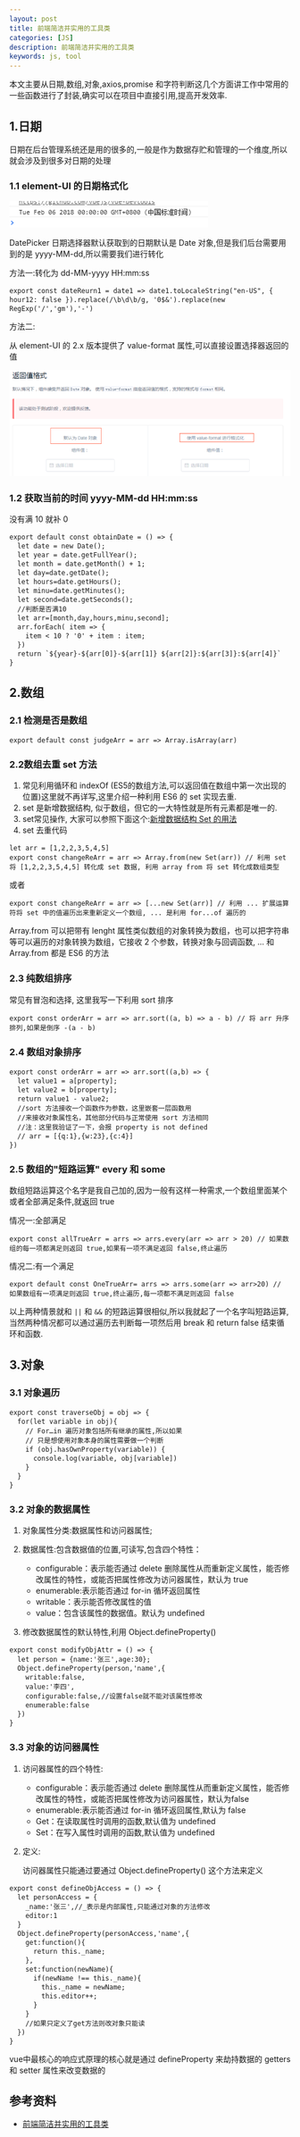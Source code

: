 ```yaml
---
layout: post
title: 前端简洁并实用的工具类
categories: [JS]
description: 前端简洁并实用的工具类
keywords: js, tool
---
```


本文主要从日期,数组,对象,axios,promise 和字符判断这几个方面讲工作中常用的一些函数进行了封装,确实可以在项目中直接引用,提高开发效率.

## 1.日期

日期在后台管理系统还是用的很多的,一般是作为数据存贮和管理的一个维度,所以就会涉及到很多对日期的处理

### 1.1 element-UI 的日期格式化

![](/assets/images/posts/js/3804807279-5a9526c3b7f16_articlex.png)

DatePicker 日期选择器默认获取到的日期默认是 Date 对象,但是我们后台需要用到的是 yyyy-MM-dd,所以需要我们进行转化

方法一:转化为 dd-MM-yyyy HH:mm:ss
```
export const dateReurn1 = date1 => date1.toLocaleString("en-US", { hour12: false }).replace(/\b\d\b/g, '0$&').replace(new RegExp('/','gm'),'-')
```
方法二:

从 element-UI 的 2.x 版本提供了 value-format 属性,可以直接设置选择器返回的值

![](/assets/images/posts/js/41132791-5a95295fb50a2_articlex.png)

### 1.2 获取当前的时间 yyyy-MM-dd HH:mm:ss

没有满 10 就补 0
```
export default const obtainDate = () => {
  let date = new Date();
  let year = date.getFullYear();
  let month = date.getMonth() + 1;
  let day=date.getDate();
  let hours=date.getHours();
  let minu=date.getMinutes();
  let second=date.getSeconds();
  //判断是否满10
  let arr=[month,day,hours,minu,second];
  arr.forEach( item => {
    item < 10 ? '0' + item : item;
  })
  return `${year}-${arr[0]}-${arr[1]} ${arr[2]}:${arr[3]}:${arr[4]}`
}
```

## 2.数组

### 2.1 检测是否是数组

```
export default const judgeArr = arr => Array.isArray(arr)
```

### 2.2数组去重 set 方法

1. 常见利用循环和 indexOf (ES5的数组方法,可以返回值在数组中第一次出现的位置)这里就不再详写,这里介绍一种利用 ES6 的 set 实现去重.
2. set 是新增数据结构, 似于数组，但它的一大特性就是所有元素都是唯一的.
3. set常见操作, 大家可以参照下面这个:[新增数据结构 Set 的用法](https://www.cnblogs.com/kongxianghai/p/7250248.html)
4. set 去重代码

```
let arr = [1,2,2,3,5,4,5]
export const changeReArr = arr => Array.from(new Set(arr)) // 利用 set 将 [1,2,2,3,5,4,5] 转化成 set 数据, 利用 array from 将 set 转化成数组类型
```
或者
```
export const changeReArr = arr => [...new Set(arr)] // 利用 ... 扩展运算符将 set 中的值遍历出来重新定义一个数组, ... 是利用 for...of 遍历的
```
Array.from 可以把带有 lenght 属性类似数组的对象转换为数组，也可以把字符串等可以遍历的对象转换为数组，它接收 2 个参数，转换对象与回调函数, ... 和 Array.from 都是 ES6 的方法

### 2.3 纯数组排序

常见有冒泡和选择, 这里我写一下利用 sort 排序
```
export const orderArr = arr => arr.sort((a, b) => a - b) // 将 arr 升序排列,如果是倒序 -(a - b)
```

### 2.4 数组对象排序

```
export const orderArr = arr => arr.sort((a,b) => {
  let value1 = a[property];
  let value2 = b[property];
  return value1 - value2;
  //sort 方法接收一个函数作为参数，这里嵌套一层函数用
  //来接收对象属性名，其他部分代码与正常使用 sort 方法相同
  //注：这里我验证了一下，会报 property is not defined
  // arr = [{q:1},{w:23},{c:4}]
})
```

### 2.5 数组的"短路运算" every 和 some

数组短路运算这个名字是我自己加的,因为一般有这样一种需求,一个数组里面某个或者全部满足条件,就返回 true

情况一:全部满足
```
export const allTrueArr = arrs => arrs.every(arr => arr > 20) // 如果数组的每一项都满足则返回 true,如果有一项不满足返回 false,终止遍历
```
情况二:有一个满足
```
export default const OneTrueArr= arrs => arrs.some(arr => arr>20) // 如果数组有一项满足则返回 true,终止遍历,每一项都不满足则返回 false
```

以上两种情景就和 `||` 和 `&&` 的短路运算很相似,所以我就起了一个名字叫短路运算,当然两种情况都可以通过遍历去判断每一项然后用 break 和 return false 结束循环和函数.

## 3.对象

### 3.1 对象遍历
```
export const traverseObj = obj => {
  for(let variable in obj){
    // For…in 遍历对象包括所有继承的属性,所以如果
    // 只是想使用对象本身的属性需要做一个判断
    if (obj.hasOwnProperty(variable)) {
      console.log(variable, obj[variable])
    }
  }
}
```
### 3.2 对象的数据属性

1. 对象属性分类:数据属性和访问器属性;
2. 数据属性:包含数据值的位置,可读写,包含四个特性：

    - configurable：表示能否通过 delete 删除属性从而重新定义属性，能否修改属性的特性，或能否把属性修改为访问器属性，默认为 true
    - enumerable:表示能否通过 for-in 循环返回属性
    - writable：表示能否修改属性的值
    - value：包含该属性的数据值。默认为 undefined

3. 修改数据属性的默认特性,利用 Object.defineProperty()

```
export const modifyObjAttr = () => {
  let person = {name:'张三',age:30};
  Object.defineProperty(person,'name',{
    writable:false,
    value:'李四',
    configurable:false,//设置false就不能对该属性修改
    enumerable:false
  })
} 
```

### 3.3 对象的访问器属性

1. 访问器属性的四个特性:

    - configurable：表示能否通过 delete 删除属性从而重新定义属性，能否修改属性的特性，或能否把属性修改为访问器属性，默认为false
    - enumerable:表示能否通过 for-in 循环返回属性,默认为 false
    - Get：在读取属性时调用的函数,默认值为 undefined
    - Set：在写入属性时调用的函数,默认值为 undefined 

2. 定义:

    访问器属性只能通过要通过 Object.defineProperty() 这个方法来定义

```
export const defineObjAccess = () => {
  let personAccess = {
    _name:'张三',//_表示是内部属性,只能通过对象的方法修改
    editor:1
  }
  Object.defineProperty(personAccess,'name',{
    get:function(){
      return this._name;
    },
    set:function(newName){
      if(newName !== this._name){
        this._name = newName;
        this.editor++;
      }
    }
    //如果只定义了get方法则改对象只能读
  })
}
``` 
vue中最核心的响应式原理的核心就是通过 defineProperty 来劫持数据的 getters 和 setter 属性来改变数据的




## 参考资料

- [前端简洁并实用的工具类](https://segmentfault.com/a/1190000013438501#articleHeader10)